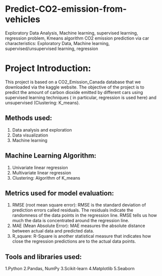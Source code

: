 # Predict-CO2-emission-from-vehicles
Exploratory Data Analysis, Machine learning, supervised learning, regression problem, Kmeans algorithm
CO2 emission prediction via car characteristics:
Exploratory Data, Machine learning, supervised/unsupervised learning, regression

# Project Introduction:
This project is based on a CO2_Emission_Canada database that we downloaded via the kaggle website. The objective of the project is to predict the amount of carbon dioxide emitted by different cars using supervised learning techniques ( in particular, regression is used here) and unsupervised (Clustering: K_means).

## Methods used:

1. Data analysis and exploration
2. Data visualization
3. Machine learning

## Machine Learning Algorithm:

1. Univariate linear regression
2. Multivariate linear regression
3. Clustering: Algorithm of K_means

## Metrics used for model evaluation:

1. RMSE (root mean square error):
RMSE is the standard deviation of prediction errors called residuals. The residuals indicate the randomness of the data points in the regression line. RMSE tells us how much the data is concentrated around the regression line.
2. MAE (Mean Absolute Error):
MAE measures the absolute distance between actual data and predicted data.
3. R_square:
R-Square is another statistical measure that indicates how close the regression predictions are to the actual data points.

## Tools and libraries used:

1.Python
2.Pandas, NumPy
3.Scikit-learn
4.Matplotlib
5.Seaborn 
